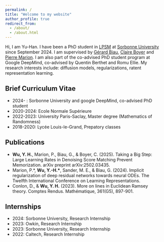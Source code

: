 ```yaml
---
permalink: /
title: "Welcome to my website"
author_profile: true
redirect_from: 
  - /about/
  - /about.html
---
```


Hi, I am Yu-Han. I have been a PhD student in [LPSM](https://www.lpsm.paris/) at [Sorbonne University](https://www.sorbonne-universite.fr/) since September 2024. I am supervised by [Gérard Biau](https://perso.lpsm.paris/~biau/), [Claire Boyer](https://www.imo.universite-paris-saclay.fr/~claire.boyer/) and [Pierre Marion](https://pierremarion23.github.io/). I am also part of the co-advised PhD student program at Google DeepMind, co-advised by Quentin Berthet and Romu Ellie. My research interests include: diffusion models, regularizations, ratent representation learning.

## Brief Curriculum Vitae
* 2024-    : Sorbonne University and google DeepMind, co-advised PhD student
* 2020-2024: Ecole Normale Supérieure
* 2022-2023: University Paris-Saclay, Master degree (Mathematics of Randomness)
* 2018-2020: Lycée Louis-le-Grand, Prepatory classes

## Publications
* __Wu, Y. H.__, Marion, P., Biau, G., & Boyer, C. (2025). Taking a Big Step: Large Learning Rates in Denoising Score Matching Prevent Memorization. arXiv preprint arXiv:2502.03435.
* Marion, P.\*, __Wu, Y.-H.\*__, Sander, M. E., & Biau, G. (2024). Implicit regularization of deep residual networks towards neural ODEs. The Twelfth International Conference on Learning Representations.
* Conlon, D., & __Wu, Y. H.__ (2023). More on lines in Euclidean Ramsey theory. Comptes Rendus. Mathématique, 361(G5), 897-901.

## Internships
* 2024: Sorbonne University, Research Internship
* 2023: Owkin, Research Internship
* 2023: Sorbonne University, Research Internship
* 2022: Caltech, Research Internship
